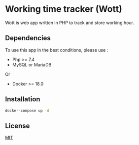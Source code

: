 # Working time tracker (Wott)

Wott is web app written in PHP to track and store
working hour.

## Dependencies

To use this app in the best conditions, please use :

- Php >= 7.4
- MySQL or MariaDB

Or

- Docker >= 18.0

## Installation

```bash
docker-compose up -d
```

## License
[MIT](https://choosealicense.com/licenses/mit/)
